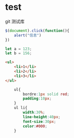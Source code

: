 # test
git 测试库

```javascript
$(document).click(function(){
    alert("信息")
})

let a = 123;
let b = 156;
```

```html
<ul>
    <li>1</li>
    <li>2</li>
    <li>3</li>
</ul>
```
```css
    ul{
        bordre:1px solid red;
        padding:10px;
    }
    ul li{
        width:30%;
        line-height:40px;
        font-size:30px;
        color:#000;
    }
```
